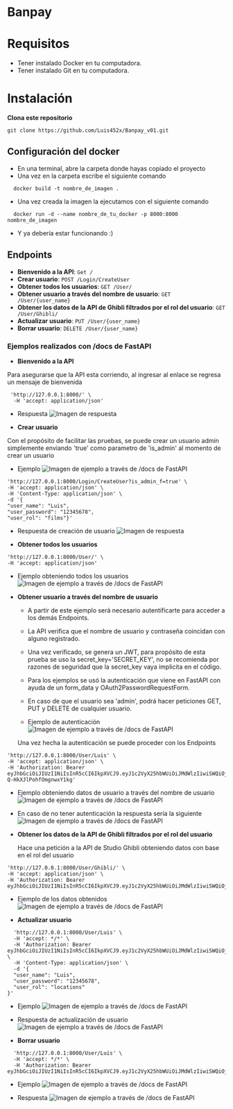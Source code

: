 # Banpay

# Requisitos
- Tener instalado Docker en tu computadora.
- Tener instalado Git en tu computadora.

# Instalación
**Clona este repositorio**

    git clone https://github.com/Luis452x/Banpay_v01.git

## Configuración del docker

  - En una terminal, abre la carpeta donde hayas copiado el proyecto
  - Una vez en la carpeta escribe el siguiente comando
  ``` 
    docker build -t nombre_de_imagen .
  ```
  - Una vez creada la imagen la ejecutamos con el siguiente comando

  ``` 
    docker run -d --name nombre_de_tu_docker -p 8000:8000 nombre_de_imagen
  ```
  - Y ya debería estar funcionando :)

## Endpoints

- **Bienvenido a la API**: `Get /`
- **Crear usuario**: `POST /Login/CreateUser`
- **Obtener todos los usuarios**: `GET /User/`
- **Obtener usuario a través del nombre de usuario**: `GET /User/{user_name}`
- **Obtener los datos de la API de Ghibli filtrados por el rol del usuario**: `GET /User/Ghibli/`
- **Actualizar usuario**: `PUT /User/{user_name}`
- **Borrar usuario**: `DELETE /User/{user_name}`

### Ejemplos realizados con /docs de FastAPI

- **Bienvenido a la API**

Para asegurarse que la API esta corriendo, al ingresar al enlace se regresa un mensaje de bienvenida

```   curl -X 'GET' \
 'http://127.0.0.1:8000/' \
  -H 'accept: application/json'
```

- Respuesta
![Imagen de respuesta](images/bienvenida_api.jpg)

- **Crear usuario**

Con el propósito de facilitar las pruebas, se puede crear un usuario admin simplemente enviando 'true' como parametro de 'is_admin' al momento de crear un usuario


- Ejemplo 
  ![Imagen de ejemplo a través de /docs de FastAPI](images/create_user_docs_try_out.jpg)

```curl -X 'POST' \
'http://127.0.0.1:8000/Login/CreateUser?is_admin_f=true' \
-H 'accept: application/json' \
-H 'Content-Type: application/json' \
-d '{
"user_name": "Luis",
"user_password": "12345678",
"user_rol": "films"}'
```
- Respuesta de creación de usuario
  ![Imagen de respuesta](images/create_user_docs_try_out_response.jpg)


- **Obtener todos los usuarios**

    
```curl -X 'GET' \
'http://127.0.0.1:8000/User/' \
-H 'accept: application/json'
```
  
- Ejemplo obteniendo todos los usuarios
  ![Imagen de ejemplo a través de /docs de FastAPI](images/response_get_all_users.jpg)

- **Obtener usuario a través del nombre de usuario**

    - A partir de este ejemplo será necesario autentificarte para acceder a los demás Endpoints.
    - La API verifica que el nombre de usuario y contraseña coincidan con alguno registrado.
    - Una vez verificado, se genera un JWT, para propósito de esta prueba se uso la secret_key='SECRET_KEY', no se recomienda por razones de seguridad que la secret_key vaya implicita en el código.
    - Para los ejemplos se usó la autenticación que viene en FastAPI con ayuda de un form_data y OAuth2PasswordRequestForm.
    - En caso de que el usuario sea 'admin', podrá hacer peticiones GET, PUT y DELETE de cualquier usuario.
    
    - Ejemplo de autenticación
    ![Imagen de ejemplo a través de /docs de FastAPI](images/authorization_form_data_fastapi.jpg) 

    Una vez hecha la autenticación se puede proceder con los Endpoints

```curl -X 'GET' \
'http://127.0.0.1:8000/User/Luis' \
-H 'accept: application/json' \
-H 'Authorization: Bearer eyJhbGciOiJIUzI1NiIsInR5cCI6IkpXVCJ9.eyJ1c2VyX25hbWUiOiJMdWlzIiwiSWQiOjEsInJvbCI6ImZpbG1zIiwiaXNfYWRtaW4iOnRydWUsImV4cCI6MTcyNTUyNTY2OH0.NEaSgshHL2h2Q1yPpmCl6-Q-HkXJlPohfOmgnwxY1kg'
```

  - Ejemplo obteniendo datos de usuario a través del nombre de usuario
    ![Imagen de ejemplo a través de /docs de FastAPI](images/get_user_by_user_name.jpg)
  
  - En caso de no tener autenticación la respuesta sería la siguiente
    ![Imagen de ejemplo a través de /docs de FastAPI](images/authentication_error.jpg)

- **Obtener los datos de la API de Ghibli filtrados por el rol del usuario**

    Hace una petición a la API de Studio Ghibli obteniendo datos con base en el rol del usuario

```curl -X 'GET' \
'http://127.0.0.1:8000/User/Ghibli/' \
-H 'accept: application/json' \
-H 'Authorization: Bearer eyJhbGciOiJIUzI1NiIsInR5cCI6IkpXVCJ9.eyJ1c2VyX25hbWUiOiJMdWlzIiwiSWQiOjEsInJvbCI6ImZpbG1zIiwiaXNfYWRtaW4iOnRydWUsImV4cCI6MTcyNTUyNzE5Nn0.xzl3bi8KsAdhpBdTRg9JKCVxRM6mXigG31qxfb_CtIY'
```
  
- Ejemplo de los datos obtenidos
![Imagen de ejemplo a través de /docs de FastAPI](images/get_Ghibli_data_by_rol.jpg)

- **Actualizar usuario**

```curl -X 'PUT' \
  'http://127.0.0.1:8000/User/Luis' \
  -H 'accept: */*' \
  -H 'Authorization: Bearer eyJhbGciOiJIUzI1NiIsInR5cCI6IkpXVCJ9.eyJ1c2VyX25hbWUiOiJMdWlzIiwiSWQiOjEsInJvbCI6ImZpbG1zIiwiaXNfYWRtaW4iOnRydWUsImV4cCI6MTcyNTUyNzE5Nn0.xzl3bi8KsAdhpBdTRg9JKCVxRM6mXigG31qxfb_CtIY' \
  -H 'Content-Type: application/json' \
  -d '{
  "user_name": "Luis",
  "user_password": "12345678",
  "user_rol": "locations"
}'
```
- Ejemplo
![Imagen de ejemplo a través de /docs de FastAPI](images/update_user_request.jpg)

- Respuesta de actualización de usuario
![Imagen de ejemplo a través de /docs de FastAPI](images/update_user_response.jpg)

- **Borrar usuario**

```curl -X 'DELETE' \
  'http://127.0.0.1:8000/User/Luis' \
  -H 'accept: */*' \
  -H 'Authorization: Bearer eyJhbGciOiJIUzI1NiIsInR5cCI6IkpXVCJ9.eyJ1c2VyX25hbWUiOiJMdWlzIiwiSWQiOjEsInJvbCI6ImZpbG1zIiwiaXNfYWRtaW4iOnRydWUsImV4cCI6MTcyNTUyNzE5Nn0.xzl3bi8KsAdhpBdTRg9JKCVxRM6mXigG31qxfb_CtIY'
  ```
  
- Ejemplo 
![Imagen de ejemplo a través de /docs de FastAPI](images/delete_user_request.jpg)

- Respuesta
![Imagen de ejemplo a través de /docs de FastAPI](images/delete_user_response.jpg)

